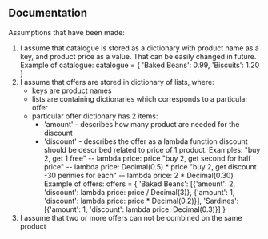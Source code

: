 ## Documentation

Assumptions that have been made:
1) I assume that catalogue is stored as a dictionary with product name as a key, and product price as a value. That can be easily changed in future.
   Example of catalogue:
   catalogue = {
    'Baked Beans': 0.99,
    'Biscuits': 1.20
   }
2) I assume that offers are stored in dictionary of lists, where:
    - keys are product names
    - lists are containing dictionaries which corresponds to a particular offer
    - particular offer dictionary has 2 items:
      - 'amount' - describes how many product are needed for the discount
      - 'discount' - describes the offer as a lambda function 
           discount should be described related to price of 1 product. Examples:
              "buy 2, get 1 free" -- lambda price: price
              "buy 2, get second for half price" -- lambda price: Decimal(0.5) * price
              "buy 2, get discount -30 pennies for each" -- lambda price: 2 * Decimal(0.30)          
    Example of offers:
    offers = {
        'Baked Beans': [{'amount': 2, 'discount': lambda price: price / Decimal(3)},
                        {'amount': 1, 'discount': lambda price: price * Decimal(0.2)}],
        'Sardines': [{'amount': 1, 'discount': lambda price: Decimal(0.3)}]
    }
3) I assume that two or more offers can not be combined on the same product 

